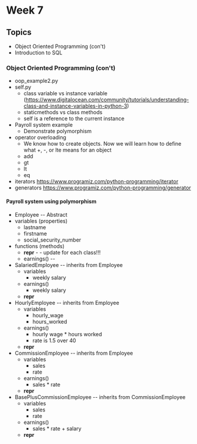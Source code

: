 # Week 7


## Topics
- Object Oriented Programming (con't)
- Introduction to SQL


### Object Oriented Programming (con't)
  - oop_example2.py
  - self.py
      - class variable vs instance variable (https://www.digitalocean.com/community/tutorials/understanding-class-and-instance-variables-in-python-3)
      - staticmethods vs class methods
      - self is a reference to the current instance 
  - Payroll system example 
    - Demonstrate polymorphism
  - operator overloading 
    - We know how to create objects. Now we will learn how to define what +, -, or lte means for an object
    - add
    - gt
    - lt
    - eq
  - iterators https://www.programiz.com/python-programming/iterator
  - generators https://www.programiz.com/python-programming/generator

#### Payroll system using polymorphism

  - Employee -- Abstract
  - variables (properties)
    - lastname
    - firstname
    - social_security_number
  - functions (methods)
    - __repr__ - - update for each class!!!
    - earnings() -- 
  - SalariedEmployee -- inherits from Employee
      - variables
        - weekly salary
      - earnings()
        - weekly salary
      - __repr__
  - HourlyEmployee -- inherits from Employee
      - variables
        - hourly_wage
        - hours_worked
      - earnings()
        - hourly wage * hours worked
        - rate is 1.5 over 40 
      - __repr__
  - CommissionEmployee -- inherits from Employee
      - variables
        - sales
        - rate
      - earnings()
        - sales * rate
      - __repr__
  - BasePlusCommissionEmployee -- inherits from CommissionEmployee
      - variables
        - sales
        - rate
      - earnings()
        - sales * rate + salary
      - __repr__



